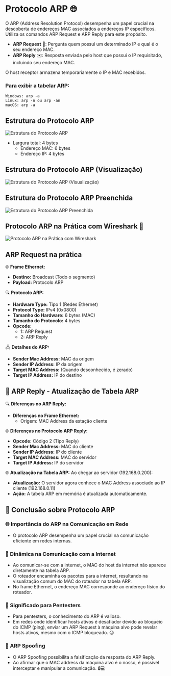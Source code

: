 # Protocolo ARP 🌐

O ARP (Address Resolution Protocol) desempenha um papel crucial na descoberta de endereços MAC associados a endereços IP específicos. Utiliza os comandos ARP Request e ARP Reply para este propósito.

- **ARP Request** 📡: Pergunta quem possui um determinado IP e qual é o seu endereço MAC.
- **ARP Reply** ✉️: Resposta enviada pelo host que possui o IP requisitado, incluindo seu endereço MAC.

O host receptor armazena temporariamente o IP e MAC recebidos.

### Para exibir a tabelar ARP:
    Windows: arp -a
    Linux: arp -n ou arp -an
    macOS: arp -a

## Estrutura do Protocolo ARP
![Estrutura do Protocolo ARP](https://github.com/Dudarng/HackS-ntese/blob/main/Análise%20de%20Rede/Assets/Protocolo%20ARP/EstruturaARP1.png)
- Largura total: 4 bytes
    - Endereço MAC: 6 bytes
    - Endereço IP: 4 bytes

## Estrutura do Protocolo ARP (Visualização)
![Estrutura do Protocolo ARP (Visualização)](https://github.com/Dudarng/HackS-ntese/blob/main/Análise%20de%20Rede/Assets/Protocolo%20ARP/EstruturaARP2.png)

## Estrutura do Protocolo ARP Preenchida
![Estrutura do Protocolo ARP Preenchida](https://github.com/Dudarng/HackS-ntese/blob/main/Análise%20de%20Rede/Assets/Protocolo%20ARP/EstruturaARPPRE.png)

## Protocolo ARP na Prática com Wireshark 🦈
![Protocolo ARP na Prática com Wireshark](https://github.com/Dudarng/HackS-ntese/blob/main/Análise%20de%20Rede/Assets/Protocolo%20ARP/EstruturaARPwireshark.jpg)

## ARP Request na prática

🌐 **Frame Ethernet:**
- **Destino:** Broadcast (Todo o segmento)
- **Payload:** Protocolo ARP

🔍 **Protocolo ARP:**
- **Hardware Type:** Tipo 1 (Redes Ethernet)
- **Protocol Type:** IPv4 (0x0800)
- **Tamanho do Hardware:** 6 bytes (MAC)
- **Tamanho do Protocolo:** 4 bytes
- **Opcode:**
  - 1: ARP Request
  - 2: ARP Reply

🖧 **Detalhes do ARP:**
- **Sender Mac Address:** MAC da origem
- **Sender IP Address:** IP da origem
- **Target MAC Address:** (Quando desconhecido, é zerado)
- **Target IP Address:** IP do destino

## 🔄 **ARP Reply - Atualização de Tabela ARP**

🔍 **Diferenças no ARP Reply:**
- **Diferenças no Frame Ethernet:**
  - Origem: MAC Address da estação cliente

🌐 **Diferenças no Protocolo ARP Reply:**
- **Opcode:** Código 2 (Tipo Reply)
- **Sender Mac Address:** MAC do cliente
- **Sender IP Address:** IP do cliente
- **Target MAC Address:** MAC do servidor
- **Target IP Address:** IP do servidor

🌐 **Atualização na Tabela ARP:**
Ao chegar ao servidor (192.168.0.200):
- **Atualização:** O servidor agora conhece o MAC Address associado ao IP cliente (192.168.0.11)
- **Ação:** A tabela ARP em memória é atualizada automaticamente.

## 🔗 Conclusão sobre Protocolo ARP

### 🌐 Importância do ARP na Comunicação em Rede

- O protocolo ARP desempenha um papel crucial na comunicação eficiente em redes internas.

### 🔄 Dinâmica na Comunicação com a Internet

- Ao comunicar-se com a internet, o MAC do host da internet não aparece diretamente na tabela ARP.
- O roteador encaminha os pacotes para a internet, resultando na visualização comum do MAC do roteador na tabela ARP.
- No frame Ethernet, o endereço MAC corresponde ao endereço físico do roteador.

### 🎯 Significado para Pentesters

- Para pentesters, o conhecimento do ARP é valioso.
- Em redes onde identificar hosts ativos é desafiador devido ao bloqueio do ICMP (ping), enviar um ARP Request à máquina alvo pode revelar hosts ativos, mesmo com o ICMP bloqueado. 😉

### 🚨 ARP Spoofing

- O ARP Spoofing possibilita a falsificação da resposta do ARP Reply.
- Ao afirmar que o MAC address da máquina alvo é o nosso, é possível interceptar e manipular a comunicação. 🔒💻

